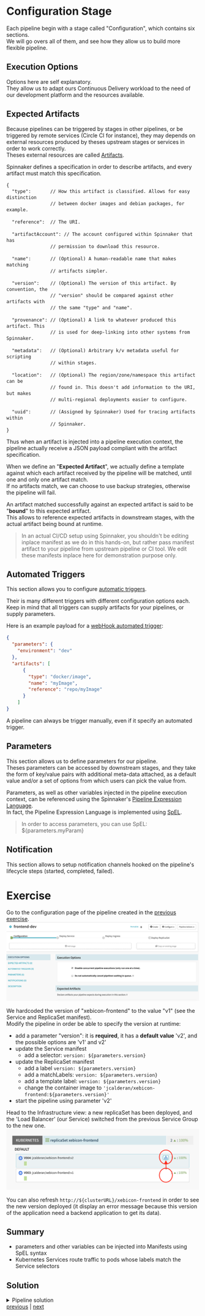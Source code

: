 # Configuration Stage
Each pipeline begin with a stage called "Configuration", which contains six sections.  
We will go overs all of them, and see how they allow us to build more flexible pipeline. 

## Execution Options
Options here are self explanatory.  
They allow us to adapt ours Continuous Delivery workload to the need of our development platform and the resources available.

## Expected Artifacts
Because pipelines can be triggered by stages in other pipelines, or be triggered by remote services (Circle CI for instance), 
they may depends on external resources produced by theses upstream stages or services in order to work correctly.  
Theses external resources are called [Artifacts](https://www.spinnaker.io/reference/artifacts/in-pipelines/).

Spinnaker defines a specification in order to describe artifacts, and every artifact must match this specification.  
```
{
  "type":       // How this artifact is classified. Allows for easy distinction
                // between docker images and debian packages, for example.

  "reference":  // The URI.

  "artifactAccount": // The account configured within Spinnaker that has
                // permission to download this resource.

  "name":       // (Optional) A human-readable name that makes matching
                // artifacts simpler.

  "version":    // (Optional) The version of this artifact. By convention, the
                // "version" should be compared against other artifacts with
                // the same "type" and "name".

  "provenance": // (Optional) A link to whatever produced this artifact. This
                // is used for deep-linking into other systems from Spinnaker.

  "metadata":   // (Optional) Arbitrary k/v metadata useful for scripting
                // within stages.

  "location":   // (Optional) The region/zone/namespace this artifact can be
                // found in. This doesn't add information to the URI, but makes
                // multi-regional deployments easier to configure.

  "uuid":       // (Assigned by Spinnaker) Used for tracing artifacts within
                // Spinnaker.
}
```
Thus when an artifact is injected into a pipeline execution context, the pipeline actually receive a JSON payload compliant with the artifact specification.  

When we define an "**Expected Artifact**", we actually define a template against which each artifact received by the pipeline will be matched, until one and only one artifact match.  
If no artifacts match, we can choose to use backup strategies, otherwise the pipeline will fail.

An artifact matched successfully against an expected artifact is said to be "**bound**" to this expected artifact.  
This allows to reference expected artifacts in downstream stages, with the actual artifact being bound at runtime.

> In an actual CI/CD setup using Spinnaker, you shouldn't be editing inplace manifest as we do in this hands-on, but rather pass manifest artifact to your pipeline from upstream pipeline or CI tool. We edit these manifests inplace here for demonstration purpose only. 

## Automated Triggers
This section allows you to configure [automatic triggers](https://www.spinnaker.io/guides/user/pipeline/triggers/).  

Their is many different triggers with different configuration options each.  
Keep in mind that all triggers can supply artifacts for your pipelines, or supply parameters.

Here is an example payload for a [webHook automated trigger](https://www.spinnaker.io/guides/user/pipeline/triggers/webhooks/):
```json
{
  "parameters": {
    "environment": "dev"
  },
  "artifacts": [
      {
        "type": "docker/image",
        "name": "myImage",
        "reference": "repo/myImage"
      }
    ]
}
```

A pipeline can always be trigger manually, even if it specify an automated trigger.

## Parameters
This section allows us to define parameters for our pipeline.  
Theses parameters can be accessed by downstream stages, and they take the form of key/value pairs with additional meta-data attached, 
as a default value and/or a set of options from which users can pick the value from.  

Parameters, as well as other variables injected in the pipeline execution context, can be referenced using the Spinnaker's [Pipeline Expression Language](https://www.spinnaker.io/reference/pipeline/expressions/).  
In fact, the Pipeline Expression Language is implemented using [SpEL](https://docs.spring.io/spring/docs/current/spring-framework-reference/core.html#expressions).

> In order to access parameters, you can use SpEL: ${parameters.myParam}

## Notification
This section allows to setup notification channels hooked on the pipeline's lifecycle steps (started, completed, failed). 

# Exercise
Go to the configuration page of the pipeline created in the [previous exercise](./../exercise1/README.md).   
![Configuration step](./configStage.png)

We hardcoded the version of "xebicon-frontend" to the value "v1" (see the Service and ReplicaSet manifest).  
Modify the pipeline in order be able to specify the version at runtime:
- add a parameter "version": it is **required**, it has a **default value** 'v2', and the possible options are 'v1' and v2' 
- update the Service manifest
    - add a selector: ```version: ${parameters.version}```
- update the ReplicaSet manifest
    - add a label ```version: ${parameters.version}```
    - add a matchLabels: ```version: ${parameters.version}```
    - add a template label: ```version: ${parameters.version}```
    - change the container image to ```'jcalderan/xebicon-frontend:${parameters.version}'``` 
- start the pipeline using parameter 'v2'

Head to the Infrastructure view: a new replicaSet has been deployed, and the 'Load Balancer' (our Service) switched from the previous Service Group to the new one.  
![Load balancer migration](./serviceMigration.png)  

You can also refresh ```http://${clusterURL}/xebicon-frontend``` in order to see the new version deployed (it display an error message because this version of the application need a backend application to get its data).

## Summary
- parameters and other variables can be injected into Manifests using SpEL syntax
- Kubernetes Services route traffic to pods whose labels match the Service selectors

## Solution
<details>  
  <summary>Pipeline solution</summary>  
  <p>  
    Click "Pipeline Actions" (upper right), then click "Edit as JSON", and copy paste the following JSON.  

```json
{
  "keepWaitingPipelines": false,
  "limitConcurrent": true,
  "parameterConfig": [
    {
      "default": "v2",
      "description": "application version",
      "hasOptions": true,
      "label": "version",
      "name": "version",
      "options": [
        {
          "value": "v1"
        },
        {
          "value": "v2"
        }
      ],
      "pinned": false,
      "required": true
    }
  ],
  "stages": [
    {
      "account": "kubernetes",
      "cloudProvider": "kubernetes",
      "manifests": [
        {
          "apiVersion": "v1",
          "kind": "Service",
          "metadata": {
            "name": "xebicon-frontend"
          },
          "spec": {
            "ports": [
              {
                "port": 80,
                "protocol": "TCP"
              }
            ],
            "selector": {
              "app": "xebicon-frontend",
              "environment": "dev",
              "version": "${parameters.version}"
            }
          }
        }
      ],
      "moniker": {
        "app": "xebicon-app"
      },
      "name": "Deploy Service",
      "refId": "1",
      "requisiteStageRefIds": [],
      "skipExpressionEvaluation": false,
      "source": "text",
      "trafficManagement": {
        "enabled": false,
        "options": {
          "enableTraffic": false,
          "services": []
        }
      },
      "type": "deployManifest"
    },
    {
      "account": "kubernetes",
      "cloudProvider": "kubernetes",
      "manifests": [
        {
          "apiVersion": "networking.k8s.io/v1beta1",
          "kind": "Ingress",
          "metadata": {
            "annotations": {
              "nginx.ingress.kubernetes.io/rewrite-target": "/$2"
            },
            "name": "xebicon-frontend-ingress"
          },
          "spec": {
            "rules": [
              {
                "http": {
                  "paths": [
                    {
                      "backend": {
                        "serviceName": "xebicon-frontend",
                        "servicePort": 80
                      },
                      "path": "/xebicon-frontend(/|$)(.*)"
                    }
                  ]
                }
              }
            ]
          }
        }
      ],
      "moniker": {
        "app": "xebicon-app"
      },
      "name": "Deploy Ingress",
      "refId": "2",
      "requisiteStageRefIds": [
        "1"
      ],
      "skipExpressionEvaluation": false,
      "source": "text",
      "trafficManagement": {
        "enabled": false,
        "options": {
          "enableTraffic": false,
          "services": []
        }
      },
      "type": "deployManifest"
    },
    {
      "account": "kubernetes",
      "cloudProvider": "kubernetes",
      "manifests": [
        {
          "apiVersion": "apps/v1",
          "kind": "ReplicaSet",
          "metadata": {
            "labels": {
              "app": "xebicon-frontend",
              "environment": "dev",
              "version": "${parameters.version}"
            },
            "name": "xebicon-frontend"
          },
          "spec": {
            "replicas": 1,
            "selector": {
              "matchLabels": {
                "app": "xebicon-frontend",
                "environment": "dev",
                "version": "${parameters.version}"
              }
            },
            "template": {
              "metadata": {
                "labels": {
                  "app": "xebicon-frontend",
                  "environment": "dev",
                  "version": "${parameters.version}"
                }
              },
              "spec": {
                "containers": [
                  {
                    "image": "jcalderan/xebicon-frontend:${parameters.version}",
                    "name": "xebicon-frontend",
                    "ports": [
                      {
                        "containerPort": 80
                      }
                    ]
                  }
                ]
              }
            }
          }
        }
      ],
      "moniker": {
        "app": "xebicon-app"
      },
      "name": "Deploy ReplicaSet",
      "refId": "3",
      "requisiteStageRefIds": [
        "2"
      ],
      "skipExpressionEvaluation": false,
      "source": "text",
      "trafficManagement": {
        "enabled": false,
        "options": {
          "enableTraffic": false,
          "services": []
        }
      },
      "type": "deployManifest"
    }
  ],
  "triggers": []
}
```
  </p>
</details

[previous](../exercise1/README.md) | [next](../exercise3/README.md)
